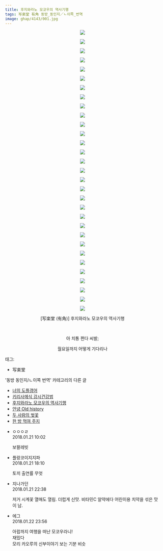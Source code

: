 ```yaml
---
title: 후지와라노 모코우의 역사기행
tags: 写楽堂 有角 동방_동인지／ㄴ이쪽_번역
image: ghap/4143/001.jpg
---
```

<div class="article">
<p style="text-align: center; clear: none; float: none;"><img src="{{ site.nasurl }}/ghap/4143/001.jpg"/></p>
<p style="text-align: center; clear: none; float: none;"><img src="{{ site.nasurl }}/ghap/4143/002.jpg"/></p>
<p style="text-align: center; clear: none; float: none;"><img src="{{ site.nasurl }}/ghap/4143/003.jpg"/></p>
<p style="text-align: center; clear: none; float: none;"><img src="{{ site.nasurl }}/ghap/4143/004.jpg"/></p>
<p style="text-align: center; clear: none; float: none;"><img src="{{ site.nasurl }}/ghap/4143/005.jpg"/></p>
<p style="text-align: center; clear: none; float: none;"><img src="{{ site.nasurl }}/ghap/4143/006.jpg"/></p>
<p style="text-align: center; clear: none; float: none;"><img src="{{ site.nasurl }}/ghap/4143/007.jpg"/></p>
<p style="text-align: center; clear: none; float: none;"><img src="{{ site.nasurl }}/ghap/4143/008.jpg"/></p>
<p style="text-align: center; clear: none; float: none;"><img src="{{ site.nasurl }}/ghap/4143/009.jpg"/></p>
<p style="text-align: center; clear: none; float: none;"><img src="{{ site.nasurl }}/ghap/4143/010.jpg"/></p>
<p style="text-align: center; clear: none; float: none;"><img src="{{ site.nasurl }}/ghap/4143/011.jpg"/></p>
<p style="text-align: center; clear: none; float: none;"><img src="{{ site.nasurl }}/ghap/4143/012.jpg"/></p>
<p style="text-align: center; clear: none; float: none;"><img src="{{ site.nasurl }}/ghap/4143/013.jpg"/></p>
<p style="text-align: center; clear: none; float: none;"><img src="{{ site.nasurl }}/ghap/4143/014.jpg"/></p>
<p style="text-align: center; clear: none; float: none;"><img src="{{ site.nasurl }}/ghap/4143/015.jpg"/></p>
<p style="text-align: center; clear: none; float: none;"><img src="{{ site.nasurl }}/ghap/4143/016.jpg"/></p>
<p style="text-align: center; clear: none; float: none;"><img src="{{ site.nasurl }}/ghap/4143/017.jpg"/></p>
<p style="text-align: center; clear: none; float: none;"><img src="{{ site.nasurl }}/ghap/4143/018.jpg"/></p>
<p style="text-align: center; clear: none; float: none;"><img src="{{ site.nasurl }}/ghap/4143/019.jpg"/></p>
<p style="text-align: center; clear: none; float: none;"><img src="{{ site.nasurl }}/ghap/4143/020.jpg"/></p>
<p style="text-align: center; clear: none; float: none;"><img src="{{ site.nasurl }}/ghap/4143/021.jpg"/></p>
<p style="text-align: center; clear: none; float: none;"><img src="{{ site.nasurl }}/ghap/4143/022.jpg"/></p>
<p style="text-align: center; clear: none; float: none;"><img src="{{ site.nasurl }}/ghap/4143/023.jpg"/></p>
<p style="text-align: center; clear: none; float: none;"><img src="{{ site.nasurl }}/ghap/4143/024.jpg"/></p>
<p style="text-align: center; clear: none; float: none;"><img src="{{ site.nasurl }}/ghap/4143/025.jpg"/></p>
<p style="text-align: center; clear: none; float: none;"><img src="{{ site.nasurl }}/ghap/4143/026.jpg"/></p>
<p style="text-align: center; clear: none; float: none;"><img src="{{ site.nasurl }}/ghap/4143/027.jpg"/></p>
<p style="text-align: center; clear: none; float: none;"><img src="{{ site.nasurl }}/ghap/4143/028.jpg"/></p>
<p style="text-align: center; clear: none; float: none;"><img src="{{ site.nasurl }}/ghap/4143/029.jpg"/></p>
<p style="text-align: center; clear: none; float: none;"><img src="{{ site.nasurl }}/ghap/4143/030.jpg"/></p>
<p style="text-align: center; clear: none; float: none;"><img src="{{ site.nasurl }}/ghap/4143/031.jpg"/></p>
<p style="text-align: center; clear: none; float: none;">[写楽堂 (有角)] 후지와라노 모코우의 역사기행</p>
<p style="text-align: center; clear: none; float: none;"><br/></p>
<p style="text-align: center; clear: none; float: none;">아 치통 쩐다 씨발;</p>
<p style="text-align: center; clear: none; float: none;">월요일까지 어떻게 기다리나</p>
</div><div class="tagTrail">
<p>태그: </p>
<ul>
<li>写楽堂</li>
</ul>
</div><div class="another">
<p>'동방 동인지/ㄴ이쪽 번역' 카테고리의 다른 글</p>
<ul>
<li><a href="/2018-02-03-ghap_4158">너의 도플갱어</a></li>
<li><a href="/2018-01-23-ghap_4148">키리사메식 강시건강법</a></li>
<li><a href="/2018-01-21-ghap_4143">후지와라노 모코우의 역사기행</a></li>
<li><a href="/2018-01-18-ghap_4137">안녕 Old history</a></li>
<li><a href="/2018-01-15-ghap_4136">두 사람의 벚꽃</a></li>
<li><a href="/2018-01-14-ghap_4134">한 방 먹여 주지</a></li>
</ul>
</div><div class="cb_module cb_fluid">
<div class="cb_wrt cb_profile">
<div class="comment">
<ul>
<li class="cb_thumb_off" id="comment15179159">
<div class="cb_comment_area">
<div class="cb_info_area">
<div class="cb_section">
<span class="cb_nick_name">ㅇㅇㅇㄹ</span>
</div>
<div class="cb_section">
<span class="cb_date">2018.01.21 10:02 </span>
</div>
</div>
<div class="cb_dsc_comment">
<p class="cb_dsc">
											보팔레빗
										</p>
</div>
</div></li>
<li class="cb_thumb_off" id="comment15179387">
<div class="cb_comment_area">
<div class="cb_info_area">
<div class="cb_section">
<span class="cb_nick_name">플랑코이지지파</span>
</div>
<div class="cb_section">
<span class="cb_date">2018.01.21 18:10 </span>
</div>
</div>
<div class="cb_dsc_comment">
<p class="cb_dsc">
											토끼 출연률 무엇
										</p>
</div>
</div></li>
<li class="cb_thumb_off" id="comment15179513">
<div class="cb_comment_area">
<div class="cb_info_area">
<div class="cb_section">
<span class="cb_nick_name">지나가던</span>
</div>
<div class="cb_section">
<span class="cb_date">2018.01.21 22:38 </span>
</div>
</div>
<div class="cb_dsc_comment">
<p class="cb_dsc">
											저거 시계꽃 열매도 열림. 더럽게 신맛. 비타민C 알약에다 어린이용 치약을 섞은 맛이 남.
										</p>
</div>
</div></li>
<li class="cb_thumb_off" id="comment15180345">
<div class="cb_comment_area">
<div class="cb_info_area">
<div class="cb_section">
<span class="cb_nick_name">에그</span>
</div>
<div class="cb_section">
<span class="cb_date">2018.01.22 23:56 </span>
</div>
</div>
<div class="cb_dsc_comment">
<p class="cb_dsc">
											아랍까지 여행을 떠난 모코우라니!<br/>
재밌다<br/>
모리 카오루의 신부이야기 보는 기분 비슷
										</p>
</div>
</div></li>
</ul>
</div>
</div><!-- commentList close -->
</div>